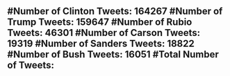 #Number of Clinton Tweets: 164267
#Number of Trump Tweets: 159647
#Number of Rubio Tweets: 46301
#Number of Carson Tweets: 19319
#Number of Sanders Tweets: 18822
#Number of Bush Tweets: 16051
#Total Number of Tweets:  
---
